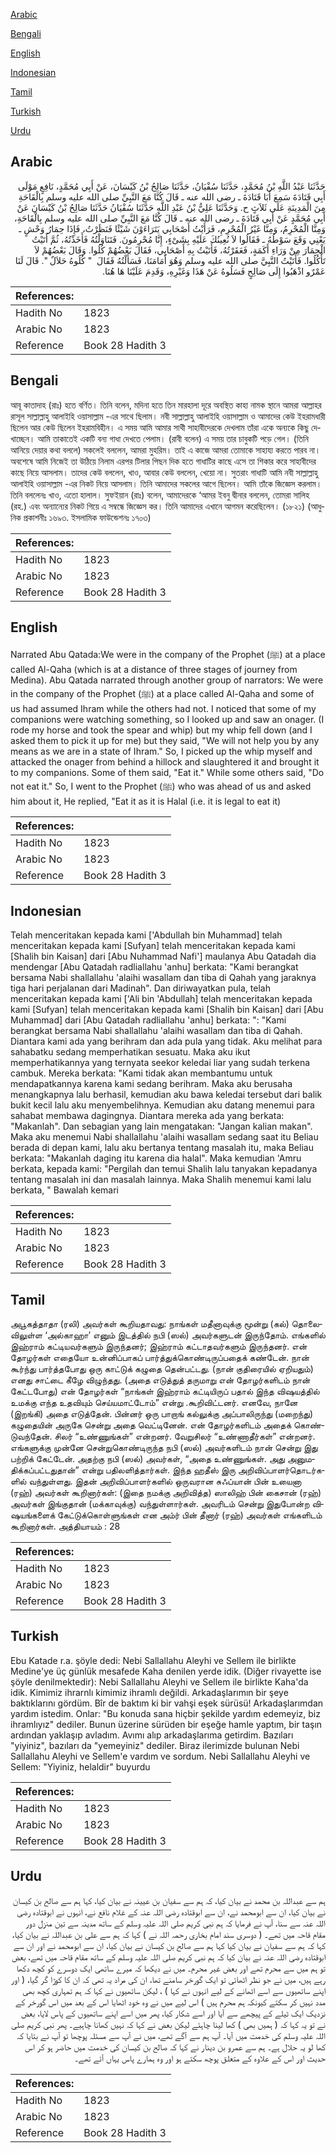 [Arabic](#arabic)

[Bengali](#bengali)

[English](#english)

[Indonesian](#indonesian)

[Tamil](#tamil)

[Turkish](#turkish)

[Urdu](#urdu)

## Arabic


<div dir="rtl" lang="ar" style={{fontSize:'larger',backgroundColor:'#f8f9fa',padding:20}}>
حَدَّثَنَا عَبْدُ اللَّهِ بْنُ مُحَمَّدٍ، حَدَّثَنَا سُفْيَانُ، حَدَّثَنَا صَالِحُ بْنُ كَيْسَانَ، عَنْ أَبِي مُحَمَّدٍ، نَافِعٍ مَوْلَى أَبِي قَتَادَةَ سَمِعَ أَبَا قَتَادَةَ ـ رضى الله عنه ـ قَالَ كُنَّا مَعَ النَّبِيِّ صلى الله عليه وسلم بِالْقَاحَةِ مِنَ الْمَدِينَةِ عَلَى ثَلاَثٍ ح‏.‏ وَحَدَّثَنَا عَلِيُّ بْنُ عَبْدِ اللَّهِ حَدَّثَنَا سُفْيَانُ حَدَّثَنَا صَالِحُ بْنُ كَيْسَانَ عَنْ أَبِي مُحَمَّدٍ عَنْ أَبِي قَتَادَةَ ـ رضى الله عنه ـ قَالَ كُنَّا مَعَ النَّبِيِّ صلى الله عليه وسلم بِالْقَاحَةِ، وَمِنَّا الْمُحْرِمُ، وَمِنَّا غَيْرُ الْمُحْرِمِ، فَرَأَيْتُ أَصْحَابِي يَتَرَاءَوْنَ شَيْئًا فَنَظَرْتُ، فَإِذَا حِمَارُ وَحْشٍ ـ يَعْنِي وَقَعَ سَوْطُهُ ـ فَقَالُوا لاَ نُعِينُكَ عَلَيْهِ بِشَىْءٍ، إِنَّا مُحْرِمُونَ‏.‏ فَتَنَاوَلْتُهُ فَأَخَذْتُهُ، ثُمَّ أَتَيْتُ الْحِمَارَ مِنْ وَرَاءِ أَكَمَةٍ، فَعَقَرْتُهُ، فَأَتَيْتُ بِهِ أَصْحَابِي، فَقَالَ بَعْضُهُمْ كُلُوا‏.‏ وَقَالَ بَعْضُهُمْ لاَ تَأْكُلُوا‏.‏ فَأَتَيْتُ النَّبِيَّ صلى الله عليه وسلم وَهُوَ أَمَامَنَا، فَسَأَلْتُهُ فَقَالَ ‏ "‏ كُلُوهُ حَلاَلٌ ‏"‏‏.‏ قَالَ لَنَا عَمْرٌو اذْهَبُوا إِلَى صَالِحٍ فَسَلُوهُ عَنْ هَذَا وَغَيْرِهِ، وَقَدِمَ عَلَيْنَا هَا هُنَا‏.‏
</div>
<div style={{backgroundColor:'#f8f9fa',padding:20, marginBottom: 10}}><table> <thead> <tr> <th>References:</th> <th></th> </tr> </thead> <tbody><tr><td>Hadith No</td><td>1823</td></tr><tr><td>Arabic No</td><td>1823</td></tr><tr><td>Reference</td><td>Book 28 Hadith 3</td></tr></tbody></table></div>

## Bengali


<div dir="ltr" lang="bn" style={{fontSize:'larger',backgroundColor:'#f8f9fa',padding:20}}>
আবূ কাতাদাহ (রাঃ) হতে বর্ণিত। তিনি বলেন, মদিনা হতে তিন মারহালা দূরে অবস্থিত কাহা নামক স্থানে আমরা আল্লাহর রাসূল সাল্লাল্লাহু আলাইহি ওয়াসাল্লাম -এর সাথে ছিলাম। নবী সাল্লাল্লাহু আলাইহি ওয়াসাল্লাম ও আমাদের কেউ ইহরামধারী ছিলেন আর কেউ ছিলেন ইহরামবিহীন। এ সময় আমি আমার সাথী সাহাবীদেরকে দেখলাম তাঁরা একে অন্যকে কিছু দেখাচ্ছেন। আমি তাকাতেই একটি বন্য গাধা দেখতে পেলাম। (রাবী বলেন) এ সময় তার চাবুকটি পড়ে গেল। (তিনি আনিয়ে দেয়ার কথা বললে) সকলেই বললেন, আমরা মুহরিম। তাই এ কাজে আমরা তোমাকে সাহায্য করতে পারব না। অবশেষে আমি নিজেই তা উঠিয়ে নিলাম এরপর টিলার পিছন দিক হতে গাধাটির কাছে এসে তা শিকার করে সাহাবীদের কাছে নিয়ে আসলাম। তাদের কেউ বললেন, খাও, আবার কেউ বললেন, খেয়ো না। সুতরাং গাধাটি আমি নবী সাল্লাল্লাহু আলাইহি ওয়াসাল্লাম -এর নিকট নিয়ে আসলাম। তিনি আমাদের সকলের আগে ছিলেন। আমি তাঁকে জিজ্ঞেস করলাম। তিনি বললেনঃ খাও, এতো হালাল। সুফইয়ান (রাঃ) বলেন, আমাদেরকে ‘আমর ইবনু দ্বীনার বললেন, তোমরা সালিহ (রহ.) এবং অন্যান্যের নিকট গিয়ে এ সম্বন্ধে জিজ্ঞেস কর। তিনি আমাদের এখানে আগমন করেছিলেন। (১৮২১) (আধুনিক প্রকাশনীঃ ১৬৯৩. ইসলামিক ফাউন্ডেশনঃ ১৭০৩)
</div>
<div style={{backgroundColor:'#f8f9fa',padding:20, marginBottom: 10}}><table> <thead> <tr> <th>References:</th> <th></th> </tr> </thead> <tbody><tr><td>Hadith No</td><td>1823</td></tr><tr><td>Arabic No</td><td>1823</td></tr><tr><td>Reference</td><td>Book 28 Hadith 3</td></tr></tbody></table></div>

## English


<div dir="ltr" lang="en" style={{fontSize:'larger',backgroundColor:'#f8f9fa',padding:20}}>
Narrated Abu Qatada:We were in the company of the Prophet (ﷺ) at a place called Al-Qaha (which is at a distance of three stages of journey from Medina). Abu Qatada narrated through another group of narrators: We were in the company of the Prophet (ﷺ) at a place called Al-Qaha and some of us had assumed Ihram while the others had not. I noticed that some of my companions were watching something, so I looked up and saw an onager. (I rode my horse and took the spear and whip) but my whip fell down (and I asked them to pick it up for me) but they said, "We will not help you by any means as we are in a state of Ihram." So, I picked up the whip myself and attacked the onager from behind a hillock and slaughtered it and brought it to my companions. Some of them said, "Eat it." While some others said, "Do not eat it." So, I went to the Prophet (ﷺ) who was ahead of us and asked him about it, He replied, "Eat it as it is Halal (i.e. it is legal to eat it)
</div>
<div style={{backgroundColor:'#f8f9fa',padding:20, marginBottom: 10}}><table> <thead> <tr> <th>References:</th> <th></th> </tr> </thead> <tbody><tr><td>Hadith No</td><td>1823</td></tr><tr><td>Arabic No</td><td>1823</td></tr><tr><td>Reference</td><td>Book 28 Hadith 3</td></tr></tbody></table></div>

## Indonesian


<div dir="ltr" lang="id" style={{fontSize:'larger',backgroundColor:'#f8f9fa',padding:20}}>
Telah menceritakan kepada kami ['Abdullah bin Muhammad] telah menceritakan kepada kami [Sufyan] telah menceritakan kepada kami [Shalih bin Kaisan] dari [Abu Nuhammad Nafi'] maulanya Abu Qatadah dia mendengar [Abu Qatadah radliallahu 'anhu] berkata: "Kami berangkat bersama Nabi shallallahu 'alaihi wasallam dan tiba di Qahah yang jaraknya tiga hari perjalanan dari Madinah". Dan diriwayatkan pula, telah menceritakan kepada kami ['Ali bin 'Abdullah] telah menceritakan kepada kami [Sufyan] telah menceritakan kepada kami [Shalih bin Kaisan] dari [Abu Muhammad] dari [Abu Qatadah radliallahu 'anhu] berkata: ": "Kami berangkat bersama Nabi shallallahu 'alaihi wasallam dan tiba di Qahah. Diantara kami ada yang berihram dan ada pula yang tidak. Aku melihat para sahabatku sedang memperhatikan sesuatu. Maka aku ikut memperhatikannya yang ternyata seekor keledai liar yang sudah terkena cambuk. Mereka berkata: "Kami tidak akan membantumu untuk mendapatkannya karena kami sedang berihram. Maka aku berusaha menangkapnya lalu berhasil, kemudian aku bawa keledai tersebut dari balik bukit kecil lalu aku menyembelihnya. Kemudian aku datang menemui para sahabat membawa dagingnya. Diantara mereka ada yang berkata: "Makanlah". Dan sebagian yang lain mengatakan: "Jangan kalian makan". Maka aku menemui Nabi shallallahu 'alaihi wasallam sedang saat itu Beliau berada di depan kami, lalu aku bertanya tentang masalah itu, maka Beliau berkata: "Makanlah daging itu karena dia halal". Maka kemudian 'Amru berkata, kepada kami: "Pergilah dan temui Shalih lalu tanyakan kepadanya tentang masalah ini dan masalah lainnya. Maka Shalih menemui kami lalu berkata, " Bawalah kemari
</div>
<div style={{backgroundColor:'#f8f9fa',padding:20, marginBottom: 10}}><table> <thead> <tr> <th>References:</th> <th></th> </tr> </thead> <tbody><tr><td>Hadith No</td><td>1823</td></tr><tr><td>Arabic No</td><td>1823</td></tr><tr><td>Reference</td><td>Book 28 Hadith 3</td></tr></tbody></table></div>

## Tamil


<div dir="ltr" lang="ta" style={{fontSize:'larger',backgroundColor:'#f8f9fa',padding:20}}>
அபூகத்தாதா (ரலி) அவர்கள் கூறியதாவது: நாங்கள் மதீனாவுக்கு மூன்று (கல்) தொலைவிலுள்ள ‘அல்காஹா’ எனும் இடத்தில் நபி (ஸல்) அவர்களுடன் இருந்தோம். எங்களில் இஹ்ராம் கட்டியவர்களும் இருந்தனர்; இஹ்ராம் கட்டாதவர்களும் இருந்தனர். என் தோழர்கள் எதையோ உன்னிப்பாகப் பார்த்துக்கொண்டிருப்பதைக் கண்டேன். நான் கூர்ந்து பார்த்தபோது ஒரு காட்டுக் கழுதை தென்பட்டது. (நான் குதிரையில் ஏறியதும்) எனது சாட்டை கீழே விழுந்தது. (அதை எடுத்துத் தருமாறு என் தோழர்களிடம் நான் கேட்டபோது) என் தோழர்கள் “நாங்கள் இஹ்ராம் கட்டியிருப் பதால் இந்த விஷயத்தில் உமக்கு எந்த உதவியும் செய்யமாட்டோம்” என்று .கூறிவிட்டனர். எனவே, நானே (இறங்கி) அதை எடுத்தேன். பின்னர் ஒரு பாறாங் கல்லுக்கு அப்பாலிருந்து (மறைந்து) கழுதையின் அருகே சென்று அதை வெட்டினேன். என் தோழர்களிடம் அதைக் கொண்டுவந்தேன். சிலர் “உண்ணுங்கள்” என்றனர். வேறுசிலர் “உண்ணாதீர்கள்” என்றனர். எங்களுக்கு முன்னே சென்றுகொண்டிருந்த நபி (ஸல்) அவர்களிடம் நான் சென்று இது பற்றிக் கேட்டேன். அதற்கு நபி (ஸல்) அவர்கள், “அதை உண்ணுங்கள். அது அனுமதிக்கப்பட்டதுதான்” என்று பதிலளித்தார்கள். இந்த ஹதீஸ் இரு அறிவிப்பாளர்தொடர்களில் வந்துள்ளது. இதன் அறிவிப்பாளர்களில் ஒருவரான சுஃப்யான் பின் உயைனா (ரஹ்) அவர்கள் கூறினார்கள்: (இதை நமக்கு அறிவித்த) ஸாலிஹ் பின் கைசான் (ரஹ்) அவர்கள் இங்குதான் (மக்காவுக்கு) வந்துள்ளார்கள். அவரிடம் சென்று இதுபோன்ற விஷயங்களைக் கேட்டுக்கொள்ளுங்கள் என அம்ர் பின் தீனார் (ரஹ்) அவர்கள் எங்களிடம் கூறினார்கள். அத்தியாயம் : 28
</div>
<div style={{backgroundColor:'#f8f9fa',padding:20, marginBottom: 10}}><table> <thead> <tr> <th>References:</th> <th></th> </tr> </thead> <tbody><tr><td>Hadith No</td><td>1823</td></tr><tr><td>Arabic No</td><td>1823</td></tr><tr><td>Reference</td><td>Book 28 Hadith 3</td></tr></tbody></table></div>

## Turkish


<div dir="ltr" lang="tr" style={{fontSize:'larger',backgroundColor:'#f8f9fa',padding:20}}>
Ebu Katade r.a. şöyle dedi: Nebi Sallallahu Aleyhi ve Sellem ile birlikte Medine'ye üç günlük mesafede Kaha denilen yerde idik. (Diğer rivayette ise şöyle denilmektedir): Nebi Sallallahu Aleyhi ve Sellem ile birlikte Kaha'da idik. Kimimiz ihrarnlı kimimiz ihramlı değildi. Arkadaşlarımın bir şeye baktıklarını gördüm. Bîr de baktım ki bir vahşi eşek sürüsü! Arkadaşlarımdan yardım istedim. Onlar: "Bu konuda sana hiçbir şekilde yardım edemeyiz, biz ihramlıyız" dediler. Bunun üzerine sürüden bir eşeğe hamle yaptım, bir taşın ardından yaklaşıp avladım. Avımı alıp arkadaşlarıma getirdim. Bazıları "yiyiniz", bazıları da "yemeyiniz" dediler. Biraz ilerimizde bulunan Nebi Sallallahu Aleyhi ve Sellem'e vardım ve sordum. Nebi Sallallahu Aleyhi ve Sellem: "Yiyiniz, helaldir" buyurdu
</div>
<div style={{backgroundColor:'#f8f9fa',padding:20, marginBottom: 10}}><table> <thead> <tr> <th>References:</th> <th></th> </tr> </thead> <tbody><tr><td>Hadith No</td><td>1823</td></tr><tr><td>Arabic No</td><td>1823</td></tr><tr><td>Reference</td><td>Book 28 Hadith 3</td></tr></tbody></table></div>

## Urdu


<div dir="rtl" lang="ur" style={{fontSize:'larger',backgroundColor:'#f8f9fa',padding:20}}>
ہم سے عبداللہ بن محمد نے بیان کیا، کہ ہم سے سفیان بن عیینہ نے بیان کیا، کہا ہم سے صالح بن کیسان نے بیان کیا، ان سے ابومحمد نے، ان سے ابوقتادہ رضی اللہ عنہ کے غلام نافع نے، انہوں نے ابوقتادہ رضی اللہ عنہ سے سنا، آپ نے فرمایا کہ ہم نبی کریم صلی اللہ علیہ وسلم کے ساتھ مدینہ سے تین منزل دور مقام قاحہ میں تھے۔ ( دوسری سند امام بخاری رحمہ اللہ نے ) کہا کہ ہم سے علی بن عبداللہ نے بیان کیا، کہا کہ ہم سے سفیان نے بیان کیا کہا ہم سے صالح بن کیسان نے بیان کیا، ان سے ابومحمد نے اور ان سے ابوقتادہ رضی اللہ عنہ نے بیان کیا کہ ہم نبی کریم صلی اللہ علیہ وسلم کے ساتھ مقام قاحہ میں تھے، بعض تو ہم میں سے محرم تھے اور بعض غیر محرم۔ میں نے دیکھا کہ میرے ساتھی ایک دوسرے کو کچھ دکھا رہے ہیں، میں نے جو نظر اٹھائی تو ایک گورخر سامنے تھا، ان کی مراد یہ تھی کہ ان کا کوڑا گر گیا، ( اور اپنے ساتھیوں سے اسے اٹھانے کے لیے انہوں نے کہا ) ، لیکن ساتھیوں نے کہا کہ ہم تمہاری کچھ بھی مدد نہیں کر سکتے کیونکہ ہم محرم ہیں ) اس لیے میں نے وہ خود اٹھایا اس کے بعد میں اس گورخر کے نزدیک ایک ٹیلے کے پیچھے سے آیا اور اسے شکار کیا، پھر میں اسے اپنے ساتھیوں کے پاس لایا، بعض نے تو یہ کہا کہ ( ہمیں بھی ) کھا لینا چاہئے لیکن بعض نے کہا کہ نہیں کھانا چاہیے۔ پھر نبی کریم صلی اللہ علیہ وسلم کی خدمت میں آیا۔ آپ ہم سے آگے تھے، میں نے آپ سے مسئلہ پوچھا تو آپ نے بتایا کہ کھا لو یہ حلال ہے۔ ہم سے عمرو بن دینار نے کہا کہ صالح بن کیسان کی خدمت میں حاضر ہو کر اس حدیث اور اس کے علاوہ کے متعلق پوچھ سکتے ہو اور وہ ہمارے پاس یہاں آئے تھے۔
</div>
<div style={{backgroundColor:'#f8f9fa',padding:20, marginBottom: 10}}><table> <thead> <tr> <th>References:</th> <th></th> </tr> </thead> <tbody><tr><td>Hadith No</td><td>1823</td></tr><tr><td>Arabic No</td><td>1823</td></tr><tr><td>Reference</td><td>Book 28 Hadith 3</td></tr></tbody></table></div>